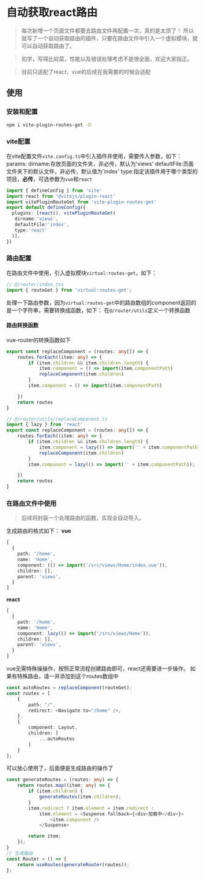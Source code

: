 # 自动获取react路由

>每次新增一个页面文件都要去路由文件再配置一次，真的是太烦了！
所以就写了一个自动获取路由的插件，只要在路由文件中引入一个虚拟模块，就可以自动获取路由了。

> 初学，写得比较菜，性能以及错误处理考虑不是很全面，欢迎大家指正。

> 目前只适配了react，vue的后续在我需要的时候会适配
## 使用

### 安装和配置
```bash
npm i vite-plugin-routes-get -D
```
### vite配置
在vite配置文件`vite.config.ts`中引入插件并使用，需要传入参数，如下：
params:
dirname:存放页面的文件夹，非必传，默认为'views'
defaultFile:页面文件夹下的默认文件，非必传，默认值为'index'
type:指定该插件用于哪个类型的项目，**必传**，可选参数为`vue`和`react`
```ts
import { defineConfig } from 'vite'
import react from '@vitejs/plugin-react'
import vitePluginRouteGet from 'vite-plugin-routes-get'
export default defineConfig({
  plugins: [react(), vitePluginRouteGet(
   dirname:'views',
   defaultFile:'index',
   type:'react'
  )],
})
```
### 路由配置
在路由文件中使用，引入虚拟模块`virtual:routes-get`，如下：
```ts
// @/router/index.tsx
import { routeGet } from 'virtual:routes-get';
```
处理一下路由参数，因为`virtual:routes-get`中的路由数组的component返回的是一个字符串，需要转换成函数，如下：
在`@/router/utils`定义一个转换函数
#### 路由转换函数
vue-router的转换函数如下
```ts
export const replaceComponent = (routes: any[]) => {
    routes.forEach((item: any) => {
        if (item.children && item.children.length) {
            item.component = () => import(item.componentPath)
            replaceComponent(item.children)
        }
        item.component = () => import(item.componentPath)

    })
    return routes
}
```
```ts
// @/router/utils/replaceComponent.ts
import { lazy } from 'react'
export const replaceComponent = (routes: any[]) => {
    routes.forEach((item: any) => {
        if (item.children && item.children.length) {
            item.component = lazy(() => import('' + item.componentPath));
            replaceComponent(item.children)
        }
        item.component = lazy(() => import('' + item.componentPath));

    })
    return routes
}
```
### 在路由文件中使用
> 后续将封装一个处理路由的函数，实现全自动导入。

生成路由的格式如下：
**vue**
```ts
[
  {
    path: '/home',
    name: 'Home',
    component: (() => import('/src/views/Home/index.vue')),
    children: [],
    parent: 'views',
  }
]
```
**react**
```ts
[
  {
    path: '/home',
    name: 'Home',
    component: lazy(() => import('/src/views/Home')),
    children: [],
    parent: 'views',
  }
]
```
vue无需特殊操操作，按照正常流程创建路由即可，react还需要进一步操作。
如果有特殊路由，请一并添加到这个routes数组中
```ts
const autoRoutes = replaceComponent(routeGet);
const routes = [
    {
        path: "/",
        redirect: <Navigate to="/home" />,
    },
    {
        component: Layout,
        children: [
            ...autoRoutes
        ]
    }
];
```
可以放心使用了，后面便是生成路由的操作了
```ts
const generateRoutes = (routes: any) => {
    return routes.map((item: any) => {
        if (item.children) {
            generateRoutes(item.children);
        }
        item.redirect ? item.element = item.redirect :
            item.element = <Suspense fallback={<div>加载中</div>}>
                <item.component />
            </Suspense>

        return item;
    });
}
// 生成路由
const Router = () => {
    return useRoutes(generateRouter(routes));
};
```
